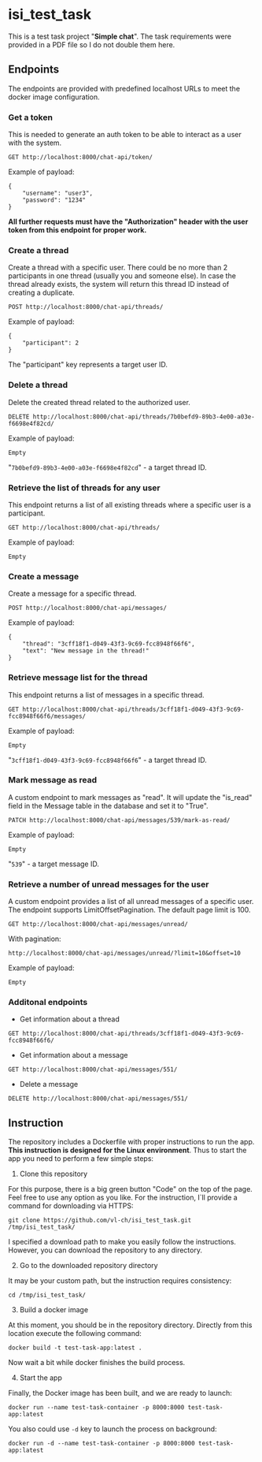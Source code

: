 # isi_test_task

This is a test task project "**Simple chat**". The task requirements were provided in a PDF file so I do not double them here.

## Endpoints
The endpoints are provided with predefined localhost URLs to meet the docker image configuration.

### Get a token

This is needed to generate an auth token to be able to interact as a user with the system.
```
GET http://localhost:8000/chat-api/token/
```
Example of payload:
```
{
    "username": "user3",
    "password": "1234"
}
```
**All further requests must have the "Authorization" header with the user token from this endpoint for proper work.**

### Create a thread

Create a thread with a specific user. There could be no more than 2 participants in one thread (usually you and someone else).
In case the thread already exists, the system will return this thread ID instead of creating a duplicate.
```
POST http://localhost:8000/chat-api/threads/
```
Example of payload:
```
{
    "participant": 2
}
```

The "participant" key represents a target user ID.

### Delete a thread

Delete the created thread related to the authorized user.
```
DELETE http://localhost:8000/chat-api/threads/7b0befd9-89b3-4e00-a03e-f6698e4f82cd/
```
Example of payload:
```
Empty
```
"`7b0befd9-89b3-4e00-a03e-f6698e4f82cd`" - a target thread ID.

### Retrieve the list of threads for any user
This endpoint returns a list of all existing threads where a specific user is a participant.

```
GET http://localhost:8000/chat-api/threads/
```
Example of payload:
```
Empty
```

### Create a message
Create a message for a specific thread.

```
POST http://localhost:8000/chat-api/messages/
```
Example of payload:
```
{
    "thread": "3cff18f1-d049-43f3-9c69-fcc8948f66f6",
    "text": "New message in the thread!"
}
```

### Retrieve message list for the thread
This endpoint returns a list of messages in a specific thread.
```
GET http://localhost:8000/chat-api/threads/3cff18f1-d049-43f3-9c69-fcc8948f66f6/messages/
```
Example of payload:
```
Empty
```
"`3cff18f1-d049-43f3-9c69-fcc8948f66f6`" - a target thread ID.

### Mark message as read
A custom endpoint to mark messages as "read". It will update the "is_read" field in the Message table in the database and set it to "True".
```
PATCH http://localhost:8000/chat-api/messages/539/mark-as-read/
```
Example of payload:
```
Empty
```
"`539`" - a target message ID.

### Retrieve a number of unread messages for the user
A custom endpoint provides a list of all unread messages of a specific user.
The endpoint supports LimitOffsetPagination. The default page limit is 100.
```
GET http://localhost:8000/chat-api/messages/unread/
```
With pagination:
```
http://localhost:8000/chat-api/messages/unread/?limit=10&offset=10
```
Example of payload:
```
Empty
```

### Additonal endpoints

* Get information about a thread
```
GET http://localhost:8000/chat-api/threads/3cff18f1-d049-43f3-9c69-fcc8948f66f6/
```

* Get information about a message
```
GET http://localhost:8000/chat-api/messages/551/
```

* Delete a message
```
DELETE http://localhost:8000/chat-api/messages/551/
```


## Instruction
The repository includes a Dockerfile with proper instructions to run the app. **This instruction is designed for the Linux environment**.
Thus to start the app you need to perform a few simple steps:

1. Clone this repository

For this purpose, there is a big green button "Code" on the top of the page. Feel free to use any option as you like.
For the instruction, I`ll provide a command for downloading via HTTPS:
```
git clone https://github.com/vl-ch/isi_test_task.git /tmp/isi_test_task/
```
I specified a download path to make you easily follow the instructions.
However, you can download the repository to any directory.

2. Go to the downloaded repository directory

It may be your custom path, but the instruction requires consistency:
```
cd /tmp/isi_test_task/
```

3. Build a docker image

At this moment, you should be in the repository directory. Directly from this location execute the following command:
```
docker build -t test-task-app:latest .
```
Now wait a bit while docker finishes the build process.

4. Start the app

Finally, the Docker image has been built, and we are ready to launch:
```
docker run --name test-task-container -p 8000:8000 test-task-app:latest
```
You also could use `-d` key to launch the process on background:
```
docker run -d --name test-task-container -p 8000:8000 test-task-app:latest
```
